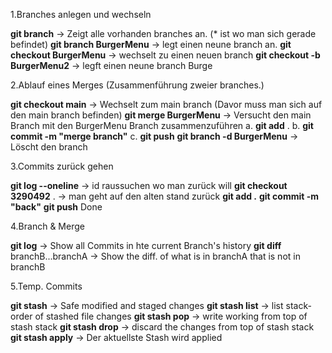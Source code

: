 1.Branches anlegen und wechseln

**git branch** -> Zeigt alle vorhanden branches an. (\* ist wo man sich gerade befindet)
**git branch BurgerMenu** -> legt einen neune branch an.
**git checkout BurgerMenu** -> wechselt zu einen neuen branch
**git checkout -b BurgerMenu2** -> legft einen neune branch Burge

2.Ablauf eines Merges (Zusammenführung zweier branches.)

**git checkout main** -> Wechselt zum main branch (Davor muss man sich auf den main branch befinden)
**git merge BurgerMenu** -> Versucht den main Branch mit den BurgerMenu Branch zusammenzuführen
a. **git add** . b. **git commit -m "merge branch"** c. **git push**
**git branch -d BurgerMenu** -> Löscht den branch

3.Commits zurück gehen

**git log --oneline** -> id raussuchen wo man zurück will
**git checkout 3290492** . -> man geht auf den alten stand zurück
**git add .**
**git commit -m "back"**
**git push**
Done

4.Branch & Merge

**git log** -> Show all Commits in hte current Branch's history
**git diff** branchB...branchA -> Show the diff. of what is in branchA that is not in branchB

5.Temp. Commits

**git stash** -> Safe modified and staged changes
**git stash list** -> list stack-order of stashed file changes
**git stash pop** -> write working from top of stash stack
**git stash drop** -> discard the changes from top of stash stack
**git stash apply** -> Der aktuellste Stash wird applied
